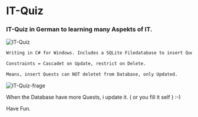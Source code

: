 # IT-Quiz

### IT-Quiz in German to learning many Aspekts of IT.

![IT-Quiz](https://user-images.githubusercontent.com/95621934/234674194-5d01a4fa-611a-4780-9e1e-4740ccec65ae.jpg)



```diff
Writing in C# for Windows. Includes a SQLite Filedatabase to insert Quests.

Constraints = Cascadet on Update, restrict on Delete.

Means, insert Quests can NOT deletet from Database, only Updated.
```
![IT-Quiz-frage](https://user-images.githubusercontent.com/95621934/234674211-2f56f8d2-d366-40e8-ad32-5a4d3eeadb84.jpg)

When the Database have more Quests, i update it. ( or you fill it self ) :-)

Have Fun. 

